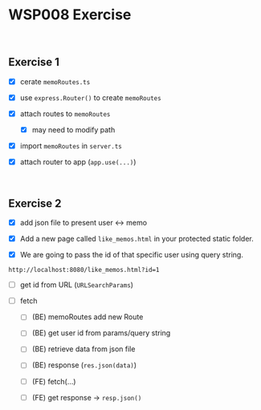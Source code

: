 # WSP008 Exercise

&nbsp;

## Exercise 1

- [x] cerate `memoRoutes.ts`

- [x] use `express.Router()` to create `memoRoutes`

- [x] attach routes to `memoRoutes`

  - [x] may need to modify path

- [x] import `memoRoutes` in `server.ts`

- [x] attach router to app (`app.use(...)`)

&nbsp;

## Exercise 2

- [x] add json file to present user <-> memo

- [x] Add a new page called `like_memos.html` in your protected static folder.

- [x] We are going to pass the id of that specific user using query string.

```text
http://localhost:8080/like_memos.html?id=1

```

- [ ] get id from URL (`URLSearchParams`)

- [ ] fetch

  - [ ] (BE) memoRoutes add new Route

  - [ ] (BE) get user id from params/query string

  - [ ] (BE) retrieve data from json file

  - [ ] (BE) response (`res.json(data)`)

  - [ ] (FE) fetch(...)

  - [ ] (FE) get response -> `resp.json()`

